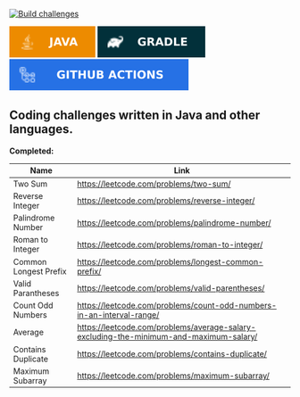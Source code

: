 [![Build challenges](https://github.com/octa/challenges/actions/workflows/build.yaml/badge.svg)](https://github.com/octa/challenges/actions/workflows/build.yaml)

![Java](images/java.svg) ![Gradle](images/gradle.svg) ![GitHub Actions](images/githubactions.svg)


## Coding challenges written in Java and other languages.

**Completed:**

|Name|Link|
|--------|-----|
|Two Sum|https://leetcode.com/problems/two-sum/|
|Reverse Integer|https://leetcode.com/problems/reverse-integer/|
|Palindrome Number|https://leetcode.com/problems/palindrome-number/|
|Roman to Integer|https://leetcode.com/problems/roman-to-integer/|
|Common Longest Prefix|https://leetcode.com/problems/longest-common-prefix/|
|Valid Parantheses|https://leetcode.com/problems/valid-parentheses/|
|Count Odd Numbers|https://leetcode.com/problems/count-odd-numbers-in-an-interval-range/|
|Average|https://leetcode.com/problems/average-salary-excluding-the-minimum-and-maximum-salary/|
|Contains Duplicate|https://leetcode.com/problems/contains-duplicate/|
|Maximum Subarray|https://leetcode.com/problems/maximum-subarray/|